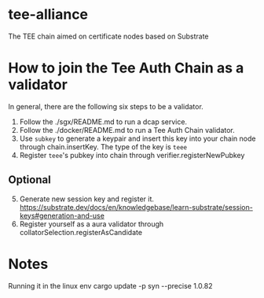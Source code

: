 # tee-alliance
The TEE chain aimed on certificate nodes based on Substrate

# How to join the Tee Auth Chain as a validator
In general, there are the following six steps to be a validator.
1. Follow the ./sgx/README.md to run a dcap service.
2. Follow the ./docker/README.md to run a Tee Auth Chain validator.
3. Use `subkey` to generate a keypair and insert this key into your chain node through chain.insertKey. The type of the key is `teee`
4. Register `teee`'s pubkey into chain through verifier.registerNewPubkey
## Optional
5. Generate new session key and register it. https://substrate.dev/docs/en/knowledgebase/learn-substrate/session-keys#generation-and-use
6. Register yourself as a aura validator through collatorSelection.registerAsCandidate


# Notes
Running it in the linux env
cargo update -p syn --precise 1.0.82